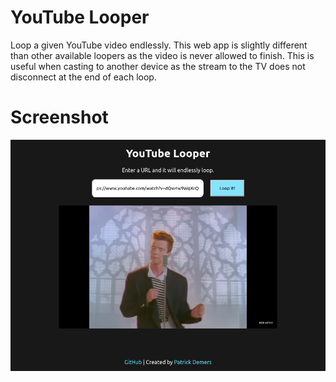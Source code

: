 # YouTube Looper

Loop a given YouTube video endlessly. 
This web app is slightly different than other available
loopers as the video is never allowed to finish.
This is useful when casting to another device as the stream to the TV does not disconnect at the end of each loop.

# Screenshot
![](./screenshot/demo.png)